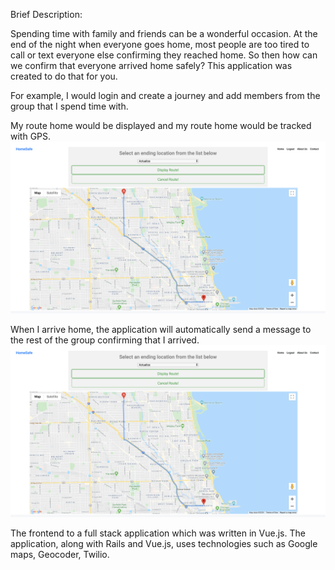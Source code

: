 Brief Description:

Spending time with family and friends can be a wonderful occasion. At the end of the night when everyone goes home, most people are too tired to call or text everyone else confirming they reached home. So then how can we confirm that everyone arrived home safely? This application was created to do that for you. 

For example, I would login and create a journey and add members from the group that I spend time with. 



My route home would be displayed and my route home would be tracked with GPS. 
![](images/Route.png)



When I arrive home, the application will automatically send a message to the rest of the group confirming that I arrived.
![](images/Route.png)






The frontend to a full stack application which was written in Vue.js. The application, along with Rails and Vue.js, uses technologies such as Google maps, Geocoder, Twilio. 


